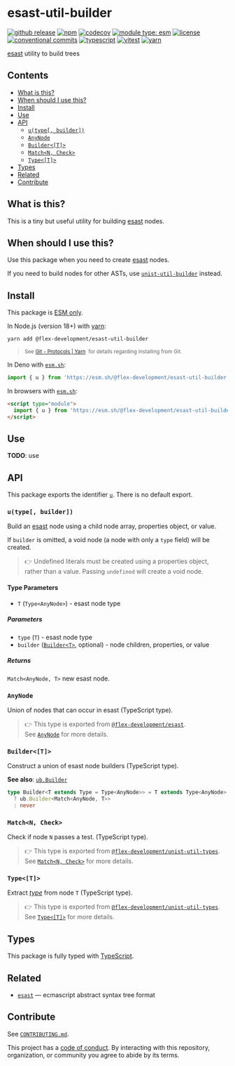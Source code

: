 # esast-util-builder

[![github release](https://img.shields.io/github/v/release/flex-development/esast-util-builder.svg?include_prereleases&sort=semver)](https://github.com/flex-development/esast-util-builder/releases/latest)
[![npm](https://img.shields.io/npm/v/@flex-development/esast-util-builder.svg)](https://npmjs.com/package/@flex-development/esast-util-builder)
[![codecov](https://codecov.io/gh/flex-development/esast-util-builder/graph/badge.svg?token=mt91xOxzNo)](https://codecov.io/gh/flex-development/esast-util-builder)
[![module type: esm](https://img.shields.io/badge/module%20type-esm-brightgreen)](https://github.com/voxpelli/badges-cjs-esm)
[![license](https://img.shields.io/github/license/flex-development/esast-util-builder.svg)](LICENSE.md)
[![conventional commits](https://img.shields.io/badge/-conventional%20commits-fe5196?logo=conventional-commits&logoColor=ffffff)](https://conventionalcommits.org/)
[![typescript](https://img.shields.io/badge/-typescript-3178c6?logo=typescript&logoColor=ffffff)](https://typescriptlang.org/)
[![vitest](https://img.shields.io/badge/-vitest-6e9f18?style=flat&logo=vitest&logoColor=ffffff)](https://vitest.dev/)
[![yarn](https://img.shields.io/badge/-yarn-2c8ebb?style=flat&logo=yarn&logoColor=ffffff)](https://yarnpkg.com/)

[esast][esast] utility to build trees

## Contents

- [What is this?](#what-is-this)
- [When should I use this?](#when-should-i-use-this)
- [Install](#install)
- [Use](#use)
- [API](#api)
  - [`u(type[, builder])`](#utype-builder)
  - [`AnyNode`](#anynode)
  - [`Builder<[T]>`](#buildert)
  - [`Match<N, Check>`](#matchn-check)
  - [`Type<[T]>`](#typet)
- [Types](#types)
- [Related](#related)
- [Contribute](#contribute)

## What is this?

This is a tiny but useful utility for building [esast][esast] nodes.

## When should I use this?

Use this package when you need to create [esast][esast] nodes.

If you need to build nodes for other ASTs, use [`unist-util-builder`][unist-util-builder] instead.

## Install

This package is [ESM only][esm].

In Node.js (version 18+) with [yarn][yarn]:

```sh
yarn add @flex-development/esast-util-builder
```

<blockquote>
  <small>
    See <a href='https://yarnpkg.com/protocol/git'>Git - Protocols | Yarn</a>
    &nbsp;for details regarding installing from Git.
  </small>
</blockquote>

In Deno with [`esm.sh`][esmsh]:

```ts
import { u } from 'https://esm.sh/@flex-development/esast-util-builder'
```

In browsers with [`esm.sh`][esmsh]:

```html
<script type="module">
  import { u } from 'https://esm.sh/@flex-development/esast-util-builder'
</script>
```

## Use

**TODO**: use

## API

This package exports the identifier [`u`](#utype-builder). There is no default export.

### `u(type[, builder])`

Build an [esast][esast] node using a child node array, properties object, or value.

If `builder` is omitted, a void node (a node with only a `type` field) will be created.

> 👉 Undefined literals must be created using a properties object, rather than a value. Passing `undefined` will create
> a void node.

#### Type Parameters

- `T` (`Type<AnyNode>`) - esast node type

##### Parameters

- `type` (`T`) - esast node type
- `builder` ([`Builder<T>`](#buildert), optional) - node children, properties, or value

##### Returns

`Match<AnyNode, T>` new esast node.

### `AnyNode`

Union of nodes that can occur in esast (TypeScript type).

> 👉 This type is exported from [`@flex-development/esast`][esast].\
> See [`AnyNode`][anynode] for more details.

### `Builder<[T]>`

Construct a union of esast node builders (TypeScript type).

**See also**: [`ub.Builder`][buildert]

<!-- dprint-ignore-start -->
```ts
type Builder<T extends Type = Type<AnyNode>> = T extends Type<AnyNode>
  ? ub.Builder<Match<AnyNode, T>>
  : never
```
<!-- dprint-ignore-end -->

### `Match<N, Check>`

Check if node `N` passes a test. (TypeScript type).

> 👉 This type is exported from [`@flex-development/unist-util-types`][unist-util-types].\
> See [`Match<N, Check>`][matchn-check] for more details.

### `Type<[T]>`

Extract [*type*][type] from node `T` (TypeScript type).

> 👉 This type is exported from [`@flex-development/unist-util-types`][unist-util-types].\
> See [`Type<[T]>`][typet] for more details.

## Types

This package is fully typed with [TypeScript][typescript].

## Related

- [`esast`][esast] &mdash; ecmascript abstract syntax tree format

## Contribute

See [`CONTRIBUTING.md`](CONTRIBUTING.md).

This project has a [code of conduct](CODE_OF_CONDUCT.md). By interacting with this repository, organization, or
community you agree to abide by its terms.

[anynode]: https://github.com/flex-development/esast/blob/main/src/types/any-node.ts
[buildert]: https://github.com/flex-development/unist-util-builder#buildert
[esast]: https://github.com/flex-development/esast
[esm]: https://gist.github.com/sindresorhus/a39789f98801d908bbc7ff3ecc99d99c
[esmsh]: https://esm.sh/
[matchn-check]: https://github.com/flex-development/unist-util-types#typet
[type]: https://github.com/syntax-tree/unist#type
[typescript]: https://www.typescriptlang.org
[typet]: https://github.com/flex-development/unist-util-types#typet
[unist-util-builder]: https://github.com/flex-development/unist-util-builder
[unist-util-types]: https://github.com/flex-development/unist-util-types
[yarn]: https://yarnpkg.com
